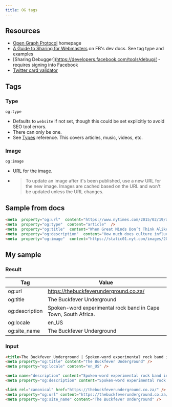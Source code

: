 ```yaml
---
title: OG tags
---
```


## Resources

- [Open Graph Protocol](https://ogp.me/) homepage
- [A Guide to Sharing for Webmasters](https://developers.facebook.com/docs/sharing/webmasters) on FB's dev docs. See tag type and examples
- [Sharing Debugger](https://developers.facebook.com/tools/debug/( - requires signing into Facebook
- [Twitter card validator](https://cards-dev.twitter.com/validator)


## Tags

### Type

`og:type`

- Defaults to `website` if not set, though this could be set explicitly to avoid SEO tool errors.
- There can only be one.
- See [Types](https://ogp.me/#types) reference. This covers articles, music, videos, etc.

### Image


`og:image`

- URL for the image.
- > To update an image after it's been published, use a new URL for the new image. Images are cached based on the URL and won't be updated unless the URL changes.

## Sample from docs

```html
<meta  property="og:url"  content="https://www.nytimes.com/2015/02/19/arts/international/when-great-minds-dont-think-alike.html"  />
<meta  property="og:type"  content="article"  />
<meta  property="og:title"  content="When Great Minds Don’t Think Alike"  />
<meta  property="og:description"  content="How much does culture influence creative thinking?"  />
<meta  property="og:image"  content="https://static01.nyt.com/images/2015/02/19/arts/international/19iht-btnumbers19A/19iht-btnumbers19A-facebookJumbo-v2.jpg"  />
```

## My sample


### Result

| Tag            | Value                                                          |
| -------------- | -------------------------------------------------------------- |
| og:url         | https://thebuckfeverunderground.co.za/                         |
| og:title       | The Buckfever Underground                                      |
| og:description | Spoken-word experimental rock band in Cape Town, South Africa. |
| og:locale      | en_US                                                          |
| og:site_name   | The Buckfever Underground                                      |

### Input

```html
<title>The Buckfever Underground | Spoken-word experimental rock band in Cape Town, South Africa.</title>
<meta property="og:title" content="The Buckfever Underground" />
<meta property="og:locale" content="en_US" />

<meta name="description" content="Spoken-word experimental rock band in Cape Town, South Africa." />
<meta property="og:description" content="Spoken-word experimental rock band in Cape Town, South Africa." />

<link rel="canonical" href="https://thebuckfeverunderground.co.za/" />
<meta property="og:url" content="https://thebuckfeverunderground.co.za/" />
<meta property="og:site_name" content="The Buckfever Underground" />
```
